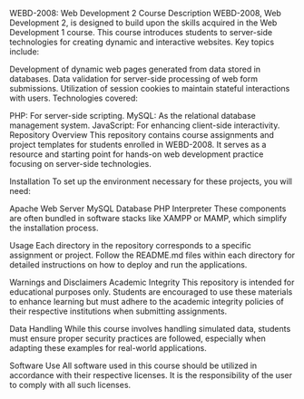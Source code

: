 WEBD-2008: Web Development 2
Course Description
WEBD-2008, Web Development 2, is designed to build upon the skills acquired in the Web Development 1 course. This course introduces students to server-side technologies for creating dynamic and interactive websites. Key topics include:

Development of dynamic web pages generated from data stored in databases.
Data validation for server-side processing of web form submissions.
Utilization of session cookies to maintain stateful interactions with users.
Technologies covered:

PHP: For server-side scripting.
MySQL: As the relational database management system.
JavaScript: For enhancing client-side interactivity.
Repository Overview
This repository contains course assignments and project templates for students enrolled in WEBD-2008. It serves as a resource and starting point for hands-on web development practice focusing on server-side technologies.

Installation
To set up the environment necessary for these projects, you will need:

Apache Web Server
MySQL Database
PHP Interpreter
These components are often bundled in software stacks like XAMPP or MAMP, which simplify the installation process.

Usage
Each directory in the repository corresponds to a specific assignment or project. Follow the README.md files within each directory for detailed instructions on how to deploy and run the applications.

Warnings and Disclaimers
Academic Integrity
This repository is intended for educational purposes only. Students are encouraged to use these materials to enhance learning but must adhere to the academic integrity policies of their respective institutions when submitting assignments.

Data Handling
While this course involves handling simulated data, students must ensure proper security practices are followed, especially when adapting these examples for real-world applications.

Software Use
All software used in this course should be utilized in accordance with their respective licenses. It is the responsibility of the user to comply with all such licenses.
